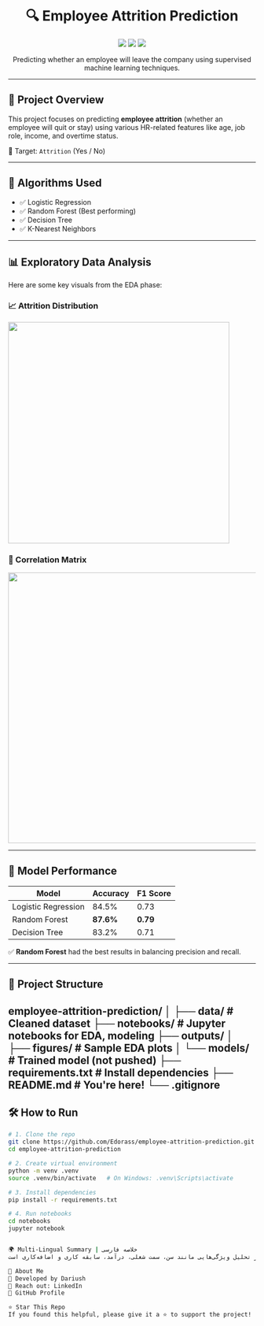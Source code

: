 <h1 align="center">🔍 Employee Attrition Prediction</h1>

<p align="center">
  <img src="https://img.shields.io/badge/Machine%20Learning-RandomForest-green" />
  <img src="https://img.shields.io/badge/Python-3.10-blue" />
  <img src="https://img.shields.io/badge/Status-Completed-success" />
</p>

<p align="center">
  Predicting whether an employee will leave the company using supervised machine learning techniques.
</p>

---

## 📌 Project Overview

This project focuses on predicting **employee attrition** (whether an employee will quit or stay) using various HR-related features like age, job role, income, and overtime status.

🎯 Target: `Attrition` (Yes / No)

---

## 🧠 Algorithms Used

- ✅ Logistic Regression
- ✅ Random Forest (Best performing)
- ✅ Decision Tree
- ✅ K-Nearest Neighbors

---

## 📊 Exploratory Data Analysis

Here are some key visuals from the EDA phase:

### 📈 Attrition Distribution

<img src="outputs/figures/hist_Distribution of Attrition (Target Variable).png" width="450"/>

### 🧬 Correlation Matrix

<img src="outputs/figures/hist_Correlation Matrix.png" width="550"/>

---

## 🧪 Model Performance

| Model               | Accuracy | F1 Score |
|--------------------|----------|----------|
| Logistic Regression| 84.5%    | 0.73     |
| Random Forest      | **87.6%**| **0.79** |
| Decision Tree      | 83.2%    | 0.71     |

✅ **Random Forest** had the best results in balancing precision and recall.

---

## 📁 Project Structure

employee-attrition-prediction/
│
├── data/ # Cleaned dataset
├── notebooks/ # Jupyter notebooks for EDA, modeling
├── outputs/
│ ├── figures/ # Sample EDA plots
│ └── models/ # Trained model (not pushed)
├── requirements.txt # Install dependencies
├── README.md # You're here!
└── .gitignore
---

## 🛠️ How to Run

```bash
# 1. Clone the repo
git clone https://github.com/Edorass/employee-attrition-prediction.git
cd employee-attrition-prediction

# 2. Create virtual environment
python -m venv .venv
source .venv/bin/activate   # On Windows: .venv\Scripts\activate

# 3. Install dependencies
pip install -r requirements.txt

# 4. Run notebooks
cd notebooks
jupyter notebook


🌍 Multi-Lingual Summary | خلاصه فارسی
این پروژه با استفاده از الگوریتم‌های یادگیری ماشین سعی می‌کند پیش‌بینی کند که آیا کارمند از شرکت استعفا خواهد داد یا خیر. تمرکز بر تحلیل ویژگی‌هایی مانند سن، سمت شغلی، درآمد، سابقه کاری و اضافه‌کاری است.

🙋 About Me
👤 Developed by Dariush
📧 Reach out: LinkedIn
🔗 GitHub Profile

⭐ Star This Repo
If you found this helpful, please give it a ⭐ to support the project!

